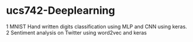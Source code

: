 # ucs742-Deeplearning
1 MNIST Hand written digits classification using MLP and CNN using keras.</br>
2 Sentiment analysis on Twitter using word2vec and keras
